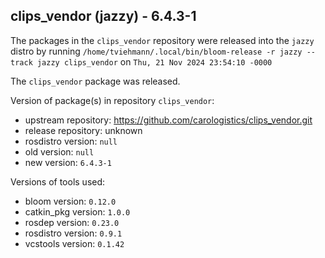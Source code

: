 ## clips_vendor (jazzy) - 6.4.3-1

The packages in the `clips_vendor` repository were released into the `jazzy` distro by running `/home/tviehmann/.local/bin/bloom-release -r jazzy --track jazzy clips_vendor` on `Thu, 21 Nov 2024 23:54:10 -0000`

The `clips_vendor` package was released.

Version of package(s) in repository `clips_vendor`:

- upstream repository: https://github.com/carologistics/clips_vendor.git
- release repository: unknown
- rosdistro version: `null`
- old version: `null`
- new version: `6.4.3-1`

Versions of tools used:

- bloom version: `0.12.0`
- catkin_pkg version: `1.0.0`
- rosdep version: `0.23.0`
- rosdistro version: `0.9.1`
- vcstools version: `0.1.42`


